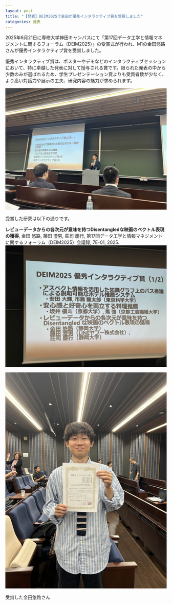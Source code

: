 ```yaml
---
layout: post
title: "【発表】DEIM2025で金田が優秀インタラクティブ賞を受賞しました"
categories: 発表
---
```

2025年6月21日に専修大学神田キャンパスにて「第17回データ工学と情報マネジメントに関するフォーラム（DEIM2025）」の受賞式が行われ、M1の金田悠路さんが優秀インタラクティブ賞を受賞しました。


優秀インタラクティブ賞は、ポスターやデモなどのインタラクティブセッションにおいて、特に卓越した発表に対して授与される賞です。限られた発表の中から少数のみが選ばれるため、学生プレゼンテーション賞よりも受賞者数が少なく、より高い対話力や展示の工夫、研究内容の魅力が求められます。

![インタラクティブ賞](/assets/img/posts/20250521/img1.jpg "インタラクティブ賞")


受賞した研究は以下の通りです。

**レビューデータからの各次元が意味を持つDisentangledな映画のベクトル表現の獲得**, 金田 悠路, 藤田 澄男, 莊司 慶行, 第17回データ工学と情報マネジメントに関するフォーラム（DEIM2025）会議録, 7E-01, 2025.
![インタラクティブ賞受賞](/assets/img/posts/20250521/img2.jpg "インタラクティブ賞受賞")


![金田](/assets/img/posts/20250521/kanada.jpg "満面の笑みの金田悠路さん")


受賞した金田悠路さん
